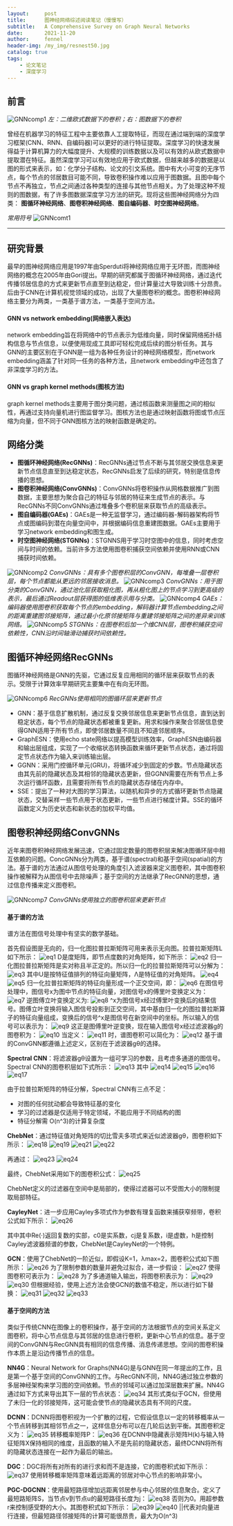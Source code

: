 ```yaml
---
layout:     post
title:      图神经网络综述阅读笔记（慢慢写）
subtitle:   A Comprehensive Survey on Graph Neural Networks
date:       2021-11-20
author:     fennel
header-img: /my_img/resnest50.jpg
catalog: true
tags:
    - 论文笔记
    - 深度学习
---
```


## 前言

![GNNcomp1](/my_img/GNNcomp1.png)
*左：二维欧式数据下的卷积；右：图数据下的卷积*

曾经在机器学习的特征工程中主要依靠人工提取特征，而现在通过端到端的深度学习框架(CNN、RNN、自编码器)可以更好的进行特征提取。深度学习的快速发展得益于计算机算力的大幅度提升、大规模的训练数据以及可以有效的从欧式数据中提取潜在特征。虽然深度学习可以有效地应用于欧式数据，但越来越多的数据是以图的形式来表示，如：化学分子结构、论文的引文系统。图中有大小可变的无序节点，每个节点的邻居数目可能不同，导致卷积操作难以应用于图数据。且图中每个节点不再独立，节点之间通过各种类型的连接与其他节点相关。为了处理这种不规则的图数据，有了许多图数据深度学习方法的研究。现将这些图神经网络分为四类：
**图循环神经网络**、**图卷积神经网络**、**图自编码器**、**时空图神经网络**。<br>

*常用符号*
![GNNcomt1](/my_img/GNNcomt1.png)

---

## 研究背景

最早的图神经网络应用是1997年由Sperduti将神经网络应用于无环图，而图神经网络的概念在2005年由Gori提出。早期的研究都属于图循环神经网络，通过迭代传播邻居信息的方式来更新节点直至到达稳定，但计算量过大导致训练十分昂贵。后由于CNN在计算机视觉领域的成功，出现了大量图卷积的概念。图卷积神经网络主要分为两类，一类基于谱方法，一类基于空间方法。

#### GNN vs network embedding(网络嵌入表达)

network embedding旨在将网络中的节点表示为低维向量，同时保留网络拓扑结构信息与节点信息，以便使用现成工具即可轻松完成后续的图分析任务。其与GNN的主要区别在于GNN是一组为各种任务设计的神经网络模型，而network embedding涵盖了针对同一任务的各种方法，且network embedding中还包含了非深度学习的方法。

#### GNN vs graph kernel methods(图核方法)

graph kernel methods主要用于图分类问题，通过核函数来测量图之间的相似性，再通过支持向量机进行图监督学习。图核方法也是通过映射函数将图或节点压缩为向量，但不同于GNN图核方法的映射函数是确定的。

## 网络分类

- **图循环神经网络(RecGNNs)**：RecGNNs通过节点不断与其邻居交换信息来更新节点信息直至到达稳定状态，RecGNNs启发了后续的研究，特别是信息传播的思想。
- **图卷积神经网络(ConvGNNs)**：ConvGNNs将卷积操作从网格数据推广到图数据，主要思想为聚合自己的特征与邻居的特征来生成节点的表示。与RecGNNs不同ConvGNNs通过堆叠多个卷积层来获取节点的高级表示。
- **图自编码器(GAEs)**：GAEs是一种无监督学习，通过编码器-解码器架构将节点或图编码到潜在向量空间中，并根据编码信息重建图数据。GAEs主要用于学习network embedding和图生成。
- **时空图神经网络(STGNNs)**：STGNNS用于学习时空图中的信息，同时考虑空间与时间的依赖。当前许多方法使用图卷积捕获空间依赖并使用RNN或CNN捕获时间依赖。

![GNNcomp2](/my_img/GNNcomp2.png)
*ConvGNNs：具有多个图卷积层的ConvGNN，每堆叠一层卷积层，每个节点都能从更远的邻居接收消息。*
![GNNcomp3](/my_img/GNNcomp3.png)
*ConvGNNs：用于图分类的ConvGNN，通过池化层获取粗化图，再从粗化图上的节点学习到更高级的表示，最后通过Readout层获得图的低维表示用与分类。*
![GNNcomp4](/my_img/GNNcomp4.png)
*GAEs：编码器使用图卷积获取每个节点的embedding，解码器计算节点embedding之间的距离重建图邻接矩阵，通过最小化原邻接矩阵与重建邻接矩阵之间的差异来训练网络。*
![GNNcomp5](/my_img/GNNcomp5.png)
*STGNNs：在图卷积后加一个维CNN层，图卷积捕获空间依赖性，CNN沿时间轴滑动捕获时间依赖性。*

## 图循环神经网络RecGNNs

图循环神经网络是GNN的先驱，它通过反复应用相同的循环层来获取节点的表示。受限于计算效率早期研究主要集中在有向无环图。

![GNNcomp6](/my_img/GNNcomp6.png)
*RecGNNs使用相同的图循环层来更新节点*

- GNN：基于信息扩散机制，通过反复交换邻居信息来更新节点信息，直到达到稳定状态，每个节点的隐藏状态都被重复更新。用求和操作来聚合邻居信息使得GNN适用于所有节点，即使邻居数量不同且不知道邻居顺序。
- GraphESN：使用echo state网络以提高模型训练效率，GraphESN由编码器和输出层组成，实现了一个收缩状态转换函数来循环更新节点状态，通过将固定节点状态作为输入来训练输出层。
- GGNN：采用门控循环单元(GRU)，将循环减少到固定的步数。节点隐藏状态由其先前的隐藏状态及其相邻的隐藏状态更新，但GGNN需要在所有节点上多次运行循环函数，且需要将所有节点的隐藏状态存储在内存中。
- SSE：提出了一种对大图的学习算法，以随机和异步的方式循环更新节点隐藏状态，交替采样一些节点用于状态更新，一些节点进行梯度计算。SSE的循环函数定义为历史状态和新状态的加权平均值。

## 图卷积神经网络ConvGNNs

近年来图卷积神经网络发展迅速，它通过固定数量的图卷积层来解决图循环层中相互依赖的问题。ConcGNNs分为两类，基于谱(spectral)和基于空间(spatial)的方法。基于谱的方法通过从图信号处理的角度引入滤波器来定义图卷积，其中图卷积操作被解释为从图信号中去除噪声；基于空间的方法继承了RecGNN的思想，通过信息传播来定义图卷积。

![GNNcomp7](/my_img/GNNcomp7.png)
*ConvGNNs使用独立的图卷积层来更新节点*

#### 基于谱的方法

谱方法在图信号处理中有坚实的数学基础。

首先假设图是无向的，归一化图拉普拉斯矩阵可用来表示无向图。拉普拉斯矩阵L如下所示：
![eq1](https://latex.codecogs.com/svg.image?L=I_n&space;-D^{-\frac{1}{2}}AD^{-\frac{1}{2}})
D是度矩阵，即节点度数的对角矩阵，如下所示：
![eq2](https://latex.codecogs.com/svg.image?D_{ii}=\sum_{j}^{}(A_{i,j}))
归一化图拉普拉斯矩阵是实对称且半正定的。所以归一化的拉普拉斯矩阵可以分解为：
![eq3](https://latex.codecogs.com/svg.image?L=U\Lambda&space;U^T)
其中U是按特征值排列的特征向量矩阵，Λ是特征值的对角矩阵。
![eq4](https://latex.codecogs.com/svg.image?U=[u_0,u_1,\cdot\cdot\cdot&space;,u_{n-1}]\in&space;R^{n\times&space;n})
![eq5](https://latex.codecogs.com/svg.image?\Lambda_{ii}=\lambda&space;_i   )
归一化拉普拉斯矩阵的特征向量形成一个正交空间，即：
![eq6](https://latex.codecogs.com/svg.image?U^TU=I)
在图信号处理中，图信号x为图中节点的特征向量，对图信号x的傅里叶变换定义为：
![eq7](https://latex.codecogs.com/svg.image?F(x)=U^Tx)
逆图傅立叶变换定义为:
![eq8](https://latex.codecogs.com/svg.image?F^{-1}(\hat{x})=U\hat{x})
^x为图信号x经过傅里叶变换后的结果信号。图傅立叶变换将输入图信号投影到正交空间，其中基由归一化的图拉普拉斯算子的特征向量组成，变换后的信号^x是图信号在新空间中的坐标。所以输入的信号可以表示为：
![eq9](https://latex.codecogs.com/svg.image?x=\sum_{i}^{}\hat{x_i}u_i)
这正是图傅里叶逆变换，现在输入图信号x经过滤波器g的图卷积为：
![eq10](https://latex.codecogs.com/svg.image?x%5Cast_Gg=F%5E%7B-1%7D(F(x)%5Codot%20F(g))%20%20%20%20%20%20%20%20=U(U%5ETx%5Codot%20U%5ETg))
当定义：
![eq11](https://latex.codecogs.com/svg.image?g_\theta&space;=diag(U^Tg))
时，谱图卷积可以简化为：
![eq12](https://latex.codecogs.com/svg.image?x\ast&space;_Gg_\theta&space;=Ug_\theta&space;U^Tx)
基于谱的ConvGNN都遵循上述定义，区别在于滤波器gθ的选择。

**Spectral CNN**：将滤波器gθ设置为一组可学习的参数，且考虑多通道的图信号。Spectral CNN的图卷积层如下式所示：
![eq13](https://latex.codecogs.com/svg.image?H_{:,j}^{(k)}=\sigma&space;(\sum_{i=1}^{f_{k-1}}U\Theta&space;_{i,j}^{(k)}U^TH_{:,i}^{(k-1)})\;&space;(j=1,2,\cdot&space;\cdot&space;\cdot&space;,f_k))
其中
![eq14](https://latex.codecogs.com/svg.image?layer\:index:k)
![eq15](https://latex.codecogs.com/svg.image?input\:&space;graph\:signal:H^{(k-1)}\in&space;R^{n\times&space;f_{k-1}})
![eq16](https://latex.codecogs.com/svg.image?input\:channels:f_{k-1};\;&space;output\:channels:f_k)
![eq17](https://latex.codecogs.com/svg.image?learnable\;diagonal\;matrix&space;:\Theta&space;_{i,j}^{(k)})

由于拉普拉斯矩阵的特征分解，Spectral CNN有三点不足：
- 对图的任何扰动都会导致特征基的变化
- 学习的过滤器是仅适用于特定领域，不能应用于不同结构的图
- 特征分解需 O(n^3)的计算复杂度

**ChebNet**：通过特征值对角矩阵的切比雪夫多项式来近似滤波器gθ，图卷积如下所示：
![eq18](https://latex.codecogs.com/svg.image?x\ast&space;_Gg_\theta&space;=U(\sum_{i=0}^{k}\theta&space;_iT_i(\tilde{\Lambda&space;}))U^Tx)
![eq19](https://latex.codecogs.com/svg.image?g_\theta&space;=\sum_{i=0}^{k}\theta&space;_iT_i(\tilde{\Lambda&space;}))
![eq21](https://latex.codecogs.com/svg.image?\tilde{\Lambda&space;}=2\Lambda&space;/\lambda&space;_{max}-I_n\;&space;\Lambda&space;\in&space;\left&space;[&space;-1,1&space;\right&space;])
![eq22](https://latex.codecogs.com/svg.image?T_i(x)=2xT_{i-1}(x)-T_{i-2}(x);&space;\;&space;T_0(x)=1;\;T_1(x)=x)

再通过：
![eq23](https://latex.codecogs.com/svg.image?\tilde{L}=2L/\lambda&space;_{max}-I_n)
![eq24](https://latex.codecogs.com/svg.image?T_i(\tilde{L})=UT_i(\tilde{\Lambda&space;})U^T)

最终，ChebNet采用如下的图卷积公式：
![eq25](https://latex.codecogs.com/svg.image?x\ast&space;_Gg_\theta&space;=\sum_{i=0}^{K}\theta&space;_iT_i(\tilde{L})x)

ChebNet定义的过滤器在空间中是局部的，使得过滤器可以不受图大小的限制提取局部特征。

**CayleyNet**：进一步应用Cayley多项式作为参数有理复函数来捕获窄频带，卷积公式如下所示：
![eq26](https://latex.codecogs.com/svg.image?x\ast&space;_Gg_\theta&space;=c_0x&plus;2Re\left\{&space;\sum_{j=1}^{r}c_j(hL-iI)^j(hL&plus;iI)^{-j}x\right\})

其中其中Re(·)返回复数的实部，c0是实系数，cj是复系数，i是虚数，h是控制Cayley滤波器频谱的参数，ChebNet是CayleyNet的一个特例。

**GCN**：使用了ChebNet的一阶近似，即假设K=1，λmax=2，图卷积公式如下图所示：
![eq26](https://latex.codecogs.com/svg.image?x\ast&space;_Gg_\theta&space;=\theta&space;_0x-\theta&space;_1D^{-\frac{1}{2}}AD^{-\frac{1}{2}}x)
为了限制参数的数量并避免过拟合，进一步假设：
![eq27](https://latex.codecogs.com/svg.image?\theta=\theta&space;_0=-\theta&space;_1&space;)
使得图卷积可表示为：
![eq28](https://latex.codecogs.com/svg.image?x\ast&space;_Gg_\theta&space;=\theta&space;(I_n&plus;D^{-\frac{1}{2}}AD^{-\frac{1}{2}})x)
为了多通道输入输出，将图卷积表示为：
![eq29](https://latex.codecogs.com/svg.image?H=x\ast&space;_Gg_\Theta&space;&space;=f(\bar{A}X\Theta&space;))
![eq30](https://latex.codecogs.com/svg.image?\bar{A}=I_n&plus;D^{-\frac{1}{2}}AD^{-\frac{1}{2}})
但根据经验，使用上述方法会使GCN的数值不稳定，所以进行如下替换：
![eq31](https://latex.codecogs.com/svg.image?\bar{A}=\tilde{D}^{-\frac{1}{2}}\tilde{A}\tilde{D}^{-\frac{1}{2}})
![eq32](https://latex.codecogs.com/svg.image?\tilde{A}=A&plus;I_n)
![eq33](https://latex.codecogs.com/svg.image?\tilde{D}_{ii}=\sum_{j}^{}\tilde{A}_{ij})

#### 基于空间的方法

类似于传统CNN在图像上的卷积操作，基于空间的方法根据节点的空间关系定义图卷积，将中心节点信息与其邻居的信息进行卷积，更新中心节点的信息。基于空间的ConvGNN与RecGNN具有相同的信息传播、消息传递思想。空间的图卷积操作本质上是沿边传播节点的信息。

**NN4G**：Neural Network for Graphs(NN4G)是与GNN在同一年提出的工作，且是第一个基于空间的ConvGNN的工作。与RecGNN不同，NN4G通过独立参数的多层神经架构来学习图的空间依赖。节点的邻域可以通过加深层数来扩展。NN4G通过如下方式来导出其下一层的节点状态：
![eq34](https://latex.codecogs.com/svg.image?H^{(k)}=f(XW^{(k)}&plus;\sum_{i=1}^{k-1}AH^{(k-1)}\Theta&space;^{(k)}))
其形式类似于GCN，但使用了未归一化的邻接矩阵，这可能会使节点的隐藏状态具有不同的尺度。

**DCNN**：DCNN将图卷积视为一个扩散的过程，它假设信息以一定的转移概率从一个节点转移到其相邻节点之一，这样信息分布可以在几轮后达到平衡。其图卷积定义为：
![eq35](https://latex.codecogs.com/svg.image?H^{(k)}=f(W^{(k)}\odot&space;P^kX))
转移概率矩阵P：
![eq36](https://latex.codecogs.com/svg.image?P=D^{-1}A\;;&space;P\in&space;R^{n\times&space;n})
在DCNN中隐藏表示矩阵H(k)与输入特征矩阵X保持相同的维度，且函数的输入不是先前的隐藏状态，最终DCNN将所有的隐藏状态连接在一起作为最后的输出。

**DGC**：DGC将所有对所有的进行求和而不是连接，它的图卷积式如下所示：
![eq37](https://latex.codecogs.com/svg.image?H=\sum_{k=0}^{K}f(P^kXW^{(k)}))
使用转移概率矩阵意味着远距离的邻居对中心节点的影响非常小。

**PGC-DGCNN**：使用最短路径增加远距离邻居参与中心邻居的信息聚合。定义了最短路矩阵S，当节点v到节点u的最短路径长度为j：
![eq38](https://latex.codecogs.com/svg.image?s_{v,u}^{(j)}=1)
否则为0。用超参数r来控制感受野的大小。其图卷积式如下所示：
![eq39](https://latex.codecogs.com/svg.image?H^{(k)}=\left|&space;\right|_{j=0}^rf((\tilde{D}^{(j)})^{-1}S^{(j)}H^{(k-1)}W^{(j,k)}))
![eq40](https://latex.codecogs.com/svg.image?\tilde{D}^{(j)}_{ii}=\sum_{l}S_{i,l}^{(j)})
||代表对向量进行连接，但最短路径邻接矩阵的计算可能很昂贵，最大为O(n^3)






